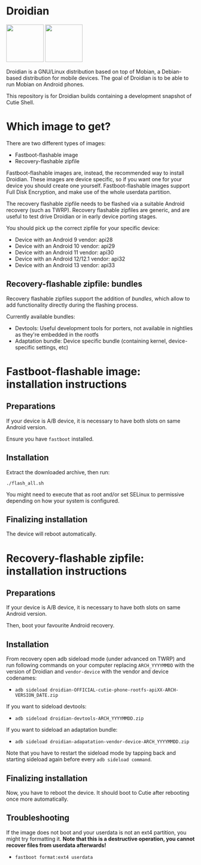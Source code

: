 Droidian
========

<p float="left">
<img src="https://github.com/cutie-shell/cutie-shell-qt5/raw/bookworm/cutie.png" width="100px">
<img src="https://avatars.githubusercontent.com/u/69109445?s=200&v=4" width="100px">
</p>

Droidian is a GNU/Linux distribution based on top of Mobian, a Debian-based distribution for mobile devices. The goal of Droidian is to be able to run Mobian on Android phones.

This repository is for Droidian builds containing a development snapshot of Cutie Shell.

# Which image to get?

There are two different types of images:

* Fastboot-flashable image
* Recovery-flashable zipfile

Fastboot-flashable images are, instead, the recommended way to install Droidian. These images are device specific, so if you want one for your device you should create one yourself.
Fastboot-flashable images support Full Disk Encryption, and make use of the whole userdata partition.

The recovery flashable zipfile needs to be flashed via a suitable Android recovery (such as TWRP). Recovery flashable zipfiles are generic, and are useful to test drive Droidian or in early device porting stages.  

You should pick up the correct zipfile for your specific device:

* Device with an Android 9 vendor: api28
* Device with an Android 10 vendor: api29
* Device with an Android 11 vendor: api30
* Device with an Android 12/12.1 vendor: api32
* Device with an Android 13 vendor: api33

## Recovery-flashable zipfile: bundles

Recovery flashable zipfiles support the addition of *bundles*, which allow to add functionality directly during the flashing process.

Currently available bundles:

* Devtools: Useful development tools for porters, not available in nightlies as they're embedded in the rootfs
* Adaptation bundle: Device specific bundle (containing kernel, device-specific settings, etc)

# Fastboot-flashable image: installation instructions

## Preparations

If your device is A/B device, it is necessary to have both slots on same Android version.

Ensure you have `fastboot` installed.

## Installation

Extract the downloaded archive, then run:

```
./flash_all.sh
```

You might need to execute that as root and/or set SELinux to permissive depending on how your system is configured.

## Finalizing installation

The device will reboot automatically.

# Recovery-flashable zipfile: installation instructions

## Preparations

If your device is A/B device, it is necessary to have both slots on same Android version.

Then, boot your favourite Android recovery.

## Installation

From recovery open adb sideload mode (under advanced on TWRP) and run following commands on your computer replacing `ARCH_YYYYMMDD` with the version of Droidian and `vendor-device` with the vendor and device codenames:

* `adb sideload droidian-OFFICIAL-cutie-phone-rootfs-apiXX-ARCH-VERSION_DATE.zip`

If you want to sideload devtools:

* `adb sideload droidian-devtools-ARCH_YYYYMMDD.zip`

If you want to sideload an adaptation bundle:

* `adb sideload droidian-adapatation-vendor-device-ARCH_YYYYMMDD.zip`

Note that you have to restart the sideload mode by tapping back and starting sideload again before every `adb sideload command`.

## Finalizing installation

Now, you have to reboot the device. It should boot to Cutie after rebooting once more automatically.

## Troubleshooting

If the image does not boot and your userdata is not an ext4 partition, you might try formatting it. **Note that this is a destructive operation, you cannot recover files from userdata afterwards!**

* `fastboot format:ext4 userdata`
